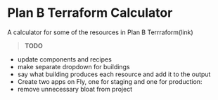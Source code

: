 # Plan B Terraform Calculator

A calculator for some of the resources in Plan B Terrraform(link)

> **TODO**

- update components and recipes
- make separate dropdown for buildings
- say what building produces each resource and add it to the output
- Create two apps on Fly, one for staging and one for production:
- remove unnecessary bloat from project
